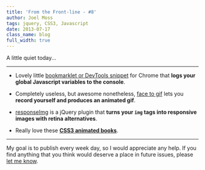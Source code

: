 ```yaml
---
title: 'From the Front-line - #8'
author: Joel Moss
tags: jquery, CSS3, Javascript
date: 2013-07-17
class_name: blog
full_width: true
---
```


A little quiet today...

---

 - Lovely little [bookmarklet or DevTools snippet](https://github.com/sindresorhus/log-globals) for Chrome that **logs your global Javascript variables to the console**.

 - Completely useless, but awesome nonetheless, [face to gif](http://hdragomir.github.io/facetogif/) lets you **record yourself and produces an animated gif**.

 - [responseImg](http://etiennetalbot.github.io/responsImg) is a jQuery plugin that **turns your `img` tags into responsive images with retina alternatives**.

 - Really love these **[CSS3 animated books](http://tympanus.net/Development/AnimatedBooks/index.html)**.

---

My goal is to publish every week day, so I would appreciate any help. If you find anything that you think would deserve a place in future issues, please [let me know](mailto:jmoss@codio.com).